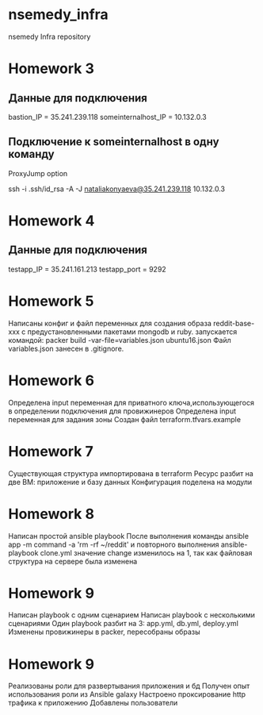 # nsemedy_infra
nsemedy Infra repository

# Homework 3
## Данные для подключения

bastion_IP = 35.241.239.118
someinternalhost_IP = 10.132.0.3

## Подключение к someinternalhost в одну команду
ProxyJump option

ssh -i .ssh/id_rsa -A -J nataliakonyaeva@35.241.239.118 10.132.0.3

# Homework 4
## Данные для подключения
testapp_IP = 35.241.161.213
testapp_port = 9292

# Homework 5
Написаны конфиг и файл переменных для создания образа reddit-base-xxx с предустановленными пакетами mongodb и ruby. запускается командой:
packer build -var-file=variables.json ubuntu16.json
Файл variables.json занесен в .gitignore.

# Homework 6
Определена input переменная для приватного ключа,использующегося в определении подключения для
провижинеров
Определена input переменная для задания зоны
Создан файл terraform.tfvars.example

# Homework 7
Существующая структура импортирована в terraform
Ресурс разбит на две ВМ: приложение и базу данных
Конфигурация поделена на модули

# Homework 8
Написан простой ansible playbook
После выполнения команды 
ansible app -m command -a 'rm -rf ~/reddit'
и повторного выполнения ansible-playbook clone.yml значение change изменилось на 1, так как файловая структура на сервере была изменена

# Homework 9
Написан playbook с одним сценарием
Написан playbook с несколькими сценариями
Один playbook разбит на 3: app.yml, db.yml, deploy.yml
Изменены провижинеры в packer, пересобраны образы

# Homework 9
Реализованы роли для развертывания приложения и бд
Получен опыт использования роли из Ansible galaxy
Настроено проксирование http трафика к приложению
Добавлены пользователи
